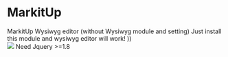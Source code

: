 MarkitUp
========

MarkitUp Wysiwyg editor (without Wysiwyg module and setting)
Just install this module and wysiwyg editor will work! ))
<br>
<img src="https://drupal.org/files/project-images/markitup.png"/>
Need Jquery >=1.8
